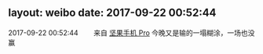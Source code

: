 layout: weibo
date: 2017-09-22 00:52:44
---
2017-09-22 00:52:44  &nbsp;&nbsp;&nbsp;&nbsp;&nbsp;&nbsp; 来自 <a href="http://app.weibo.com/t/feed/Z4AgP" rel="nofollow">坚果手机 Pro</a>
今晚又是输的一塌糊涂，一场也没赢 ​​​
